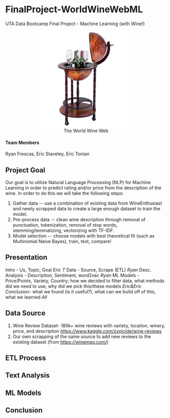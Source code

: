 # FinalProject-WorldWineWebML
UTA Data Bootcamp Final Project - Machine Learning (with Wine!)

<p align="center">
  <img width="300" src="images/globe_wine.jpeg" alt="WWW Image"><br>
  The World Wine Web
</p>


#### Team Members
Ryan Frescas, Eric Staveley, Eric Tonian

## Project Goal
Our goal is to utilize Natural Language Processing (NLP) for Machine Learning in order to predict rating and/or price from the description of the wine. In order to do this we will take the following steps:
  1) Gather data -- use a combination of existing data from WineEnthusiast and newly scrapped data to create a large enough        dataset to train the model.
  2) Pre-process data -- clean wine description through removal of punctuation, tokenization, removal of stop words,                stemming/lemmatizing, vectorizing with TF-IDF.
  3) Model selection -- choose models with best theoretical fit (such as Multinomial Naive Bayes), train, test, compare!

## Presentation
Intro - Us, Topic, Goal *Eric T* 
Data - Source, Scrape (ETL) *Ryan* 
Desc. Analysis - Description, Sentiment, word2vec *Ryan* 
ML Models - Price/Points, Variety, Country; how we decided to filter data, what methods did we need to use, why did we pick               this/these models *Eric&Eric* 
Conclusion- what we found (is it useful?), what can we build off of this, what we learned *All* 

## Data Source
1) Wine Review Dataset- 180k+ wine reviews with variety, location, winery, price, and description https://www.kaggle.com/zynicide/wine-reviews
2) Our own scrapping of the same source to add new reviews to the existing dataset (from https://winemag.com/)

## ETL Process

## Text Analysis

## ML Models

## Conclusion
